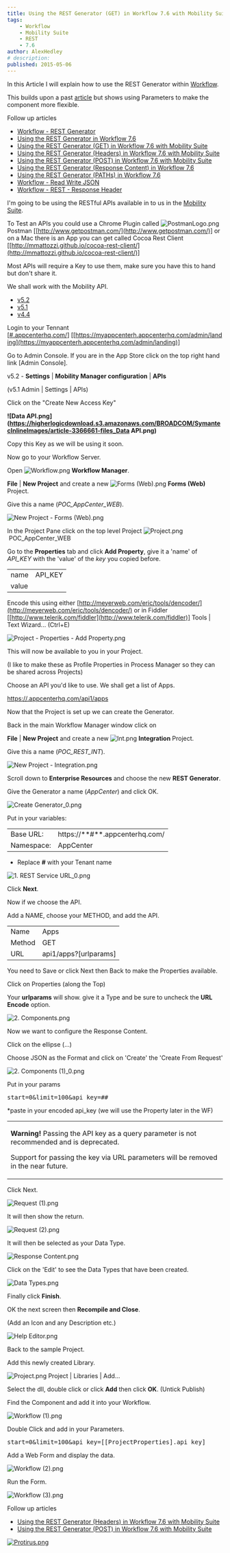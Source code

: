 ```yaml
---
title: Using the REST Generator (GET) in Workflow 7.6 with Mobility Suite
tags:
    - Workflow
    - Mobility Suite
    - REST
    - 7.6
author: AlexHedley
# description: 
published: 2015-05-06
---
```


In this Article I will explain how to use the REST Generator within [Workflow](http://www.symantec.com/connect/workflow-servicedesk).

This builds upon a past [article](https://community.broadcom.com/symantecenterprise/viewdocument?DocumentKey=e7c91120-a123-4625-979d-1734c77e75d7&CommunityKey=04ead5e9-3643-4118-b853-afa5a58710c6&tab=librarydocuments) but shows using Parameters to make the component more flexible.

Follow up articles

*   [Workflow - REST Generator](https://community.broadcom.com/symantecenterprise/viewdocument?DocumentKey=0c51c681-c801-4bcb-a02d-2c9c33c76f78&CommunityKey=04ead5e9-3643-4118-b853-afa5a58710c6&tab=librarydocuments)
*   [Using the REST Generator in Workflow 7.6](https://community.broadcom.com/symantecenterprise/viewdocument?DocumentKey=e7c91120-a123-4625-979d-1734c77e75d7&CommunityKey=04ead5e9-3643-4118-b853-afa5a58710c6&tab=librarydocuments)
*   [Using the REST Generator (GET) in Workflow 7.6 with Mobility Suite](https://community.broadcom.com/symantecenterprise/viewdocument?DocumentKey=a2dcdd55-e5af-4a79-98fb-20316278b763&CommunityKey=04ead5e9-3643-4118-b853-afa5a58710c6&tab=librarydocuments)
*   [Using the REST Generator (Headers) in Workflow 7.6 with Mobility Suite](https://community.broadcom.com/symantecenterprise/viewdocument?DocumentKey=9436681a-270e-439f-ae3d-3b20b9a25341&CommunityKey=04ead5e9-3643-4118-b853-afa5a58710c6&tab=librarydocuments)
*   [Using the REST Generator (POST) in Workflow 7.6 with Mobility Suite](https://community.broadcom.com/symantecenterprise/viewdocument?DocumentKey=f63d5608-8e51-43fb-a09e-c38ebca50cff&CommunityKey=04ead5e9-3643-4118-b853-afa5a58710c6&tab=librarydocuments)
*   [Using the REST Generator (Response Content) in Workflow 7.6](https://community.broadcom.com/symantecenterprise/viewdocument?DocumentKey=70c640bd-f482-4db4-b56b-3770a85df85d&CommunityKey=04ead5e9-3643-4118-b853-afa5a58710c6&tab=librarydocuments)
*   [Using the REST Generator (PATHs) in Workflow 7.6](https://community.broadcom.com/symantecenterprise/viewdocument?DocumentKey=e7c884d3-48d6-4f07-abfa-b6826cf35ae8&CommunityKey=04ead5e9-3643-4118-b853-afa5a58710c6&tab=librarydocuments)
*   [Workflow - Read Write JSON](https://community.broadcom.com/symantecenterprise/viewdocument?DocumentKey=d8050704-5515-4e3c-8f82-0bc67a8260dc&CommunityKey=04ead5e9-3643-4118-b853-afa5a58710c6&tab=librarydocuments)
*   [Workflow - REST - Response Header](https://community.broadcom.com/symantecenterprise/viewdocument?DocumentKey=92aa8f35-4dda-4afd-8639-1452c5e7e666&CommunityKey=04ead5e9-3643-4118-b853-afa5a58710c6&tab=librarydocuments)

I'm going to be using the RESTful APIs available in to us in the [Mobility Suite](http://www.symantec.com/mobility/).

To Test an APIs you could use a Chrome Plugin called ![PostmanLogo.png](https://higherlogicdownload.s3.amazonaws.com/BROADCOM/SymantecInlineImages/article-3366661-files_PostmanLogo.png)Postman [[http://www.getpostman.com/](http://www.getpostman.com/)] or on a Mac there is an App you can get called Cocoa Rest Client [[http://mmattozzi.github.io/cocoa-rest-client/](http://mmattozzi.github.io/cocoa-rest-client/)]

Most APIs will require a Key to use them, make sure you have this to hand but don't share it.

We shall work with the Mobility API.

*   [v5.2](http://www.symantec.com/business/support/index?page=content&id=DOC8151)
*   [v5.1](http://www.symantec.com/business/support/index?page=content&id=DOC7685)
*   [v4.4](http://www.symantec.com/business/support/index?page=content&id=DOC7372)

Login to your Tennant [[#.appcenterhq.com/](#.appcenterhq.com/)] [[https://myappcenterh.appcenterhq.com/admin/landing](https://myappcenterh.appcenterhq.com/admin/landing)]

Go to Admin Console. If you are in the App Store click on the top right hand link [Admin Console].

v5.2 - **Settings** | <span>**Mobility Manager configuration** | **APIs**</span>

<span> (</span>v5.1 Admin | Settings | APIs)

Click on the "Create New Access Key"

**![Data API.png](https://higherlogicdownload.s3.amazonaws.com/BROADCOM/SymantecInlineImages/article-3366661-files_Data API.png)**

Copy this Key as we will be using it soon.

Now go to your Workflow Server.

Open ![Workflow.png](https://higherlogicdownload.s3.amazonaws.com/BROADCOM/SymantecInlineImages/article-3366661-files_Workflow.png) **Workflow Manager**.

**File** | **New Project** and create a new ![Forms (Web).png](/connect/sites/default/files/users/user-2946791/Forms%20%28Web%29.png) **Forms (Web)** Project.

Give this a name (_POC_AppCenter_WEB_).

![New Project - Forms (Web).png](/connect/sites/default/files/users/user-2946791/New%20Project%20-%20Forms%20%28Web%29.png)

In the Project Pane click on the top level Project ![Project.png](https://higherlogicdownload.s3.amazonaws.com/BROADCOM/SymantecInlineImages/article-3366661-files_Project.png) POC_AppCenter_WEB

Go to the **Properties** tab and click **Add Property**, give it a 'name' of _API_KEY_ with the 'value' of the _key_ you copied before.

<table>

<tbody>

<tr>

<td>name</td>

<td>API_KEY</td>

</tr>

<tr>

<td>value</td>

<td><your api key></td>

</tr>

</tbody>

</table>

Encode this using either [http://meyerweb.com/eric/tools/dencoder/](http://meyerweb.com/eric/tools/dencoder/) or in Fiddler [[http://www.telerik.com/fiddler](http://www.telerik.com/fiddler)] Tools | Text Wizard... (Ctrl+E)

![Project - Properties - Add Property.png](https://higherlogicdownload.s3.amazonaws.com/BROADCOM/SymantecInlineImages/article-3366661-files_Project%20-%20Properties%20-%20Add%20Property.png)

This will now be available to you in your Project.

(I like to make these as Profile Properties in Process Manager so they can be shared across Projects)

Choose an API you'd like to use. We shall get a list of Apps.

[https://<tenant>.appcenterhq.com/api1/apps](https://<tenant>.appcenterhq.com/api1/apps)

Now that the Project is set up we can create the Generator.

Back in the main Workflow Manager window click on

**File** | **New Project** and create a new ![Int.png](https://higherlogicdownload.s3.amazonaws.com/BROADCOM/SymantecInlineImages/article-3366661-files_Int.png) **Integration** Project.

Give this a name (_POC_REST_INT_).

![New Project - Integration.png](https://higherlogicdownload.s3.amazonaws.com/BROADCOM/SymantecInlineImages/article-3366661-files_New%20Project%20-%20Integration.png)

Scroll down to **Enterprise Resources** and choose the new **REST Generator**.

Give the Generator a name (_AppCenter_) and click OK.

![Create Generator_0.png](https://higherlogicdownload.s3.amazonaws.com/BROADCOM/SymantecInlineImages/article-3366661-files_Create%20Generator_0.png)

Put in your variables:

<table>

<tbody>

<tr>

<td>Base URL:</td>

<td>https://**#**.appcenterhq.com/</td>

</tr>

<tr>

<td>Namespace:</td>

<td>AppCenter</td>

</tr>

</tbody>

</table>

* Replace **#** with your Tenant name

![1. REST Service URL_0.png](https://higherlogicdownload.s3.amazonaws.com/BROADCOM/SymantecInlineImages/article-3366661-files_1.%20REST%20Service%20URL_0.png)

Click **Next**.

Now if we choose the API.

Add a NAME, choose your METHOD, and add the API.

<table>

<tbody>

<tr>

<td>Name</td>

<td>Apps</td>

</tr>

<tr>

<td>Method</td>

<td>GET</td>

</tr>

<tr>

<td>URL</td>

<td>api1/apps?[urlparams]</td>

</tr>

</tbody>

</table>

You need to Save or click Next then Back to make the Properties available.

Click on Properties (along the Top)

Your **urlparams** will show. give it a Type and be sure to uncheck the **URL Encode** option.

![2. Components.png](https://higherlogicdownload.s3.amazonaws.com/BROADCOM/SymantecInlineImages/article-3366661-files_2.%20Components.png)

Now we want to configure the Response Content.

Click on the ellipse (...)

Choose JSON as the Format and click on 'Create' the 'Create From Request'

![2\. Components (1)_0.png](/connect/sites/default/files/users/user-2946791/2.%20Components%20%281%29_0.png)

Put in your params

<pre>start=0&limit=100&api_key=##</pre>

*paste in your encoded api_key (we will use the Property later in the WF)

<table>

<tbody>

<tr>

<td>

**Warning!** Passing the API key as a query parameter is not recommended and is deprecated.

Support for passing the key via URL parameters will be removed in the near future.

</td>

</tr>

</tbody>

</table>

Click Next.

![Request (1).png](/connect/sites/default/files/users/user-2946791/Request%20%281%29.png)

It will then show the return.

![Request (2).png](/connect/sites/default/files/users/user-2946791/Request%20%282%29.png)

It will then be selected as your Data Type.

![Response Content.png](https://higherlogicdownload.s3.amazonaws.com/BROADCOM/SymantecInlineImages/article-3366661-files_Response%20Content.png)

Click on the 'Edit' to see the Data Types that have been created.

![Data Types.png](https://higherlogicdownload.s3.amazonaws.com/BROADCOM/SymantecInlineImages/article-3366661-files_Data%20Types.png)

Finally click **Finish**.

OK the next screen then **Recompile and Close**.

(Add an Icon and any Description etc.)

![Help Editor.png](https://higherlogicdownload.s3.amazonaws.com/BROADCOM/SymantecInlineImages/article-3366661-files_Help%20Editor.png)

Back to the sample Project.

Add this newly created Library.

![Project.png](https://higherlogicdownload.s3.amazonaws.com/BROADCOM/SymantecInlineImages/article-3366661-files_Project.png) Project | Libraries | Add...

Select the dll, double click or click **Add** then click **OK**. (Untick Publish)

Find the Component and add it into your Workflow.

![Workflow (1).png](/connect/sites/default/files/users/user-2946791/Workflow%20%281%29.png)

Double Click and add in your Parameters.

<pre>start=0&limit=100&api_key=[[ProjectProperties].api_key]</pre>

Add a Web Form and display the data.

![Workflow (2).png](/connect/sites/default/files/users/user-2946791/Workflow%20%282%29.png)

Run the Form.

![Workflow (3).png](/connect/sites/default/files/users/user-2946791/Workflow%20%283%29.png)

Follow up articles

*   [Using the REST Generator (Headers) in Workflow 7.6 with Mobility Suite](https://community.broadcom.com/symantecenterprise/viewdocument?DocumentKey=9436681a-270e-439f-ae3d-3b20b9a25341&CommunityKey=04ead5e9-3643-4118-b853-afa5a58710c6&tab=librarydocuments)
*   [Using the REST Generator (POST) in Workflow 7.6 with Mobility Suite](https://community.broadcom.com/symantecenterprise/viewdocument?DocumentKey=f63d5608-8e51-43fb-a09e-c38ebca50cff&CommunityKey=04ead5e9-3643-4118-b853-afa5a58710c6&tab=librarydocuments)

[![Protirus.png](https://higherlogicdownload.s3.amazonaws.com/BROADCOM/SymantecInlineImages/article-3366661-files_Protirus.png)](http://protirus.com/)

